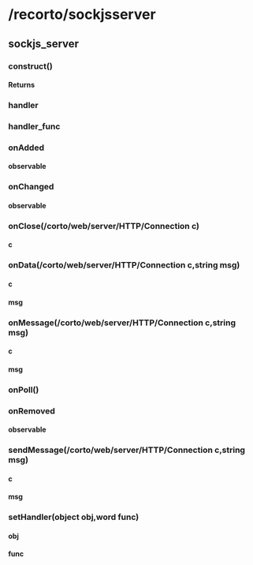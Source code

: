 # /recorto/sockjsserver

## sockjs_server
### construct()
#### Returns
### handler
### handler_func
### onAdded
#### observable
### onChanged
#### observable
### onClose(/corto/web/server/HTTP/Connection c)
#### c
### onData(/corto/web/server/HTTP/Connection c,string msg)
#### c
#### msg
### onMessage(/corto/web/server/HTTP/Connection c,string msg)
#### c
#### msg
### onPoll()
### onRemoved
#### observable
### sendMessage(/corto/web/server/HTTP/Connection c,string msg)
#### c
#### msg
### setHandler(object obj,word func)
#### obj
#### func

